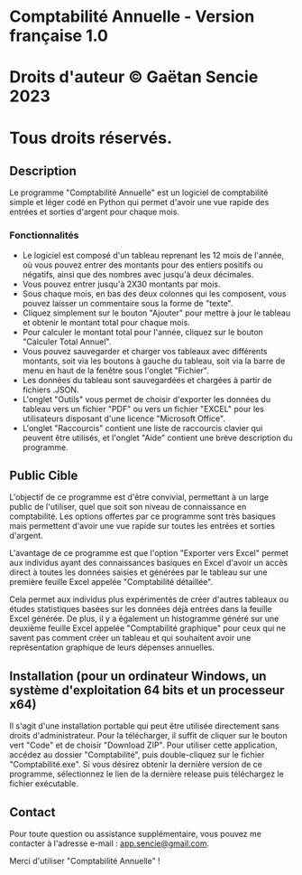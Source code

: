 # Comptabilité Annuelle - Version française 1.0

# Droits d'auteur © Gaëtan Sencie 2023
# Tous droits réservés.

## Description

Le programme "Comptabilité Annuelle" est un logiciel de comptabilité simple et léger codé en Python qui permet d'avoir une vue rapide des entrées et sorties d'argent pour chaque mois.

### Fonctionnalités

- Le logiciel est composé d'un tableau reprenant les 12 mois de l'année, où vous pouvez entrer des montants pour des entiers positifs ou négatifs, ainsi que des nombres avec jusqu'à deux décimales.
- Vous pouvez entrer jusqu'à 2X30 montants par mois.
- Sous chaque mois, en bas des deux colonnes qui les composent, vous pouvez laisser un commentaire sous la forme de "texte".
- Cliquez simplement sur le bouton "Ajouter" pour mettre à jour le tableau et obtenir le montant total pour chaque mois.
- Pour calculer le montant total pour l'année, cliquez sur le bouton "Calculer Total Annuel".
- Vous pouvez sauvegarder et charger vos tableaux avec différents montants, soit via les boutons à gauche du tableau, soit via la barre de menu en haut de la fenêtre sous l'onglet "Fichier".
- Les données du tableau sont sauvegardées et chargées à partir de fichiers .JSON.
- L'onglet "Outils" vous permet de choisir d'exporter les données du tableau vers un fichier "PDF" ou vers un fichier "EXCEL" pour les utilisateurs disposant d'une licence "Microsoft Office".
- L'onglet "Raccourcis" contient une liste de raccourcis clavier qui peuvent être utilisés, et l'onglet "Aide" contient une brève description du programme.

## Public Cible

L'objectif de ce programme est d'être convivial, permettant à un large public de l'utiliser, quel que soit son niveau de connaissance en comptabilité. Les options offertes par ce programme sont très basiques mais permettent d'avoir une vue rapide sur toutes les entrées et sorties d'argent.

L'avantage de ce programme est que l'option "Exporter vers Excel" permet aux individus ayant des connaissances basiques en Excel d'avoir un accès direct à toutes les données saisies et générées par le tableau sur une première feuille Excel appelée "Comptabilité détaillée".

Cela permet aux individus plus expérimentés de créer d'autres tableaux ou études statistiques basées sur les données déjà entrées dans la feuille Excel générée. De plus, il y a également un histogramme généré sur une deuxième feuille Excel appelée "Comptabilité graphique" pour ceux qui ne savent pas comment créer un tableau et qui souhaitent avoir une représentation graphique de leurs dépenses annuelles.

## Installation (pour un ordinateur Windows, un système d'exploitation 64 bits et un processeur x64)

Il s'agit d'une installation portable qui peut être utilisée directement sans droits d'administrateur. Pour la télécharger, il suffit de cliquer sur le bouton vert "Code" et de choisir "Download ZIP". Pour utiliser cette application, accédez au dossier "Comptabilité", puis double-cliquez sur le fichier "Comptabilité.exe". Si vous désirez obtenir la dernière version de ce programme, sélectionnez le lien de la dernière release puis téléchargez le fichier exécutable.

## Contact

Pour toute question ou assistance supplémentaire, vous pouvez me contacter à l'adresse e-mail : app.sencie@gmail.com.

Merci d'utiliser "Comptabilité Annuelle" !
